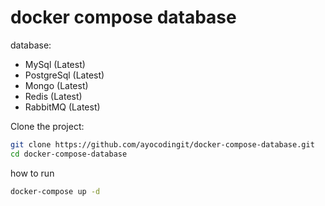# docker compose database

database: 
  - MySql (Latest)
  - PostgreSql (Latest)
  - Mongo (Latest)
  - Redis (Latest)
  - RabbitMQ (Latest)

Clone the project:

```bash
git clone https://github.com/ayocodingit/docker-compose-database.git
cd docker-compose-database
```

how to run

```bash
docker-compose up -d
```
